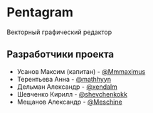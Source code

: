 # Pentagram
Векторный графический редактор

## Разработчики проекта
* Усанов Максим (капитан) - <a href=https://github.com/Mmmaximus> @Mmmaximus </a>  
* Терентьева Анна - <a href=https://github.com/mathhyyn> @mathhyyn </a>
* Дельман Александр - <a href=https://github.com/xendalm> @xendalm </a>
* Шевченко Кирилл - <a href=https://github.com/shevchenkokk> @shevchenkokk </a>
* Мещанов Александр - <a href=https://github.com/Meschine> @Meschine </a> 

